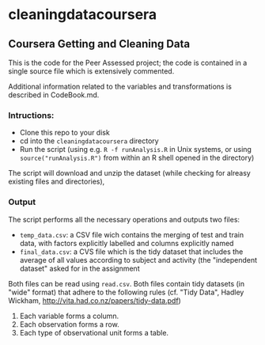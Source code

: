cleaningdatacoursera
====================

## Coursera Getting and Cleaning Data

This is the code for the Peer Assessed project; the code is contained
in a single source file which is extensively commented.

Additional information related to the variables and transformations is
described in CodeBook.md.

### Intructions:

* Clone this repo to your disk
* cd into the `cleaningdatacoursera` directory
* Run the script (using e.g. `R -f runAnalysis.R` in Unix systems, or using `source("runAnalysis.R")` from within an R shell opened in the directory)

The script will download and unzip the dataset (while checking for
alreasy existing files and directories), 

### Output

The script performs all the necessary operations and outputs two
files:

* `temp_data.csv`: a CSV file wich contains the merging of test and train data, with factors explicitly labelled and columns explicitly named
* `final_data.csv`: a CVS file which is the tidy dataset that includes the average of all values according to subject and activity (the "independent dataset" asked for in the assignment

Both files can be read using `read.csv`.  Both files contain tidy datasets (in "wide" format) that adhere to the following rules (cf. 
"Tidy Data", Hadley Wickham, http://vita.had.co.nz/papers/tidy-data.pdf)

1. Each variable forms a column.
2. Each observation forms a row.
3. Each type of observational unit forms a table.
